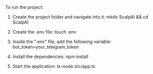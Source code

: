 To run the project:

1. Create the project folder and navigate into it:
   mkdir ScalpAI && cd ScalpAI

2. Create the .env file:
   touch .env

3. Inside the ".env" file, add the following variable:
   bot_token=your_telegram_token

4. Install the dependencies:
   npm install

5. Start the application:
   ts-node src/app.ts
